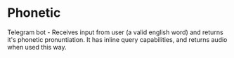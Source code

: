 # Phonetic
Telegram bot - Receives input from user (a valid english word) and returns it's phonetic pronuntiation. It has inline query capabilities, and returns audio when used this way.
